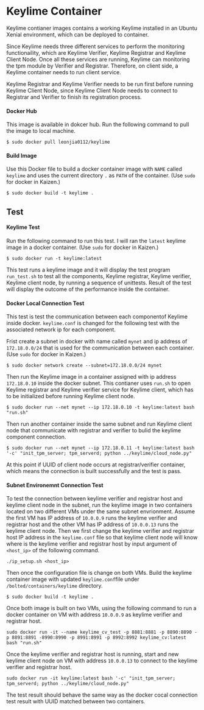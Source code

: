 # Keylime Container

Keylime contianer images contains a working Keylime installed in an Ubuntu Xenial environment, which can be deployed to container.

Since Keylime needs three different services to perform the monitoring functionaility, which are Keylime Verifier, Keylime Registrar and Keylime Client Node. Once all these services are running, Keylime can monitoring the tpm module by Verifier and Registrar. Therefore, on client side, a Keylime container needs to run client service.

Keylime Registrar and Keylime Verifier needs to be run first before running Keylime Client Node, since Keylime Client Node needs to connect to Registrar and Verifier to finish its registration process.
#### Docker Hub
This image is available in dokcer hub. Run the following command to pull the image to local machine.
```
$ sudo docker pull leonjia0112/keylime
```

#### Build Image 

Use this Docker file to  build a docker container image with ```NAME``` called ```keylime``` and uses the current directory ```.``` as ```PATH``` of the container. (Use ```sudo``` for docker in Kaizen.)
```
$ sudo docker build -t keylime .
```

## Test
#### Keylime Test
Run the following command to run this test. I will ran the ```latest``` keylime image in a docker container. (Use ```sudo``` for docker in Kaizen.)
```
$ sudo docker run -t keylime:latest
```
This test runs a keylime image and it will display the test program ```run_test.sh``` to test all the components, Keylime registrar, Keylime verifier, Keylime client node, by running a sequence of unittests. Result of the test will display the outcome of the performance inside the container.
#### Docker Local Connection Test
This test is test the communication between each componentof Keylime inside docker. ```keylime.conf``` is changed for the following test with the associated network ip for each component.

Frist create a subnet in docker with name called ```mynet``` and ip address of ```172.18.0.0/24``` that is used for the communication between each container. (Use ```sudo``` for docker in Kaizen.)
```
$ sudo docker network create --subnet=172.18.0.0/24 mynet
```
Then run the Keylime image in a container assigned with ip address ```172.18.0.10``` inside the docker subnet. This contianer uses ```run.sh``` to open Keylime registrar and Keylime verifier service for Keylime client, which has to be initialized before running Keylime client node.
```
$ sudo docker run --net mynet --ip 172.18.0.10 -t keylime:latest bash "run.sh"
```

Then run another container inside the same subnet and run Keylime client node that communicate with registrar and verifier to bulid the keylime component connection.
```
$ sudo docker run --net mynet --ip 172.18.0.11 -t keylime:latest bash '-c' "init_tpm_server; tpm_serverd; python ../keylime/cloud_node.py"
```

At this point if UUID of client node occurs at registrar/verifier container, which means the connection is built successfully and the test is pass.

#### Subnet Environemnt Connection Test
To test the connection between keylime verifier and registrar host and keylime client node in the subnet, run the keylime image in two containers located on two different VMs under the same subnet envrionment. Assume the first VM has IP address of ```10.0.0.9``` runs the keylime verifier and registrar host and the other VM has IP address of ```10.0.0.13``` runs the keylime client node. Then we first change the keylime verifier and registrar host IP address in the ```keylime.conf``` file so that keylime client node will know where is the keylime verifier and registrar host by input argument of ```<host_ip>``` of the following command.
```
./ip_setup.sh <host_ip>
```

Then once the configuration file is change on both VMs. Build the keylime container image with updated ```keylime.conf```file under ```/bolted/containers/keylime``` directory.
```
$ sudo docker build -t keylime .
```
Once both image is built on two VMs, using the following command to run a docker container on VM with address ```10.0.0.9``` as keylime verifier and registrar host.
```
sudo docker run -it --name keylime_cv_test -p 8881:8881 -p 8890:8890 -p 8891:8891 -8990:8990 -p 8991:8991 -p 8992:8992 keylime_cv:latest bash "run.sh" 
```
Once the keylime verifier and registrar host is running, start and new keylime client node on VM with address ```10.0.0.13``` to connect to the keylime verifier and registrar host.
```
sudo docker run -it keylime:latest bash '-c' "init_tpm_server; tpm_serverd; python ../keylime/cloud_node.py"
```
The test result should behave the same way as the docker cocal connection test result with UUID matched between two containers.

